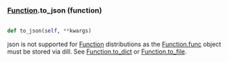 ### [Function](Function.md).to_json (function)


```py

def to_json(self, **kwargs)

```



json is not supported for [Function](Function.md) distributions as the [Function.func](Function.func.md)
object must be stored via dill.  See [Function.to_dict](Function.to_dict.md) or [Function.to_file](Function.to_file.md).

